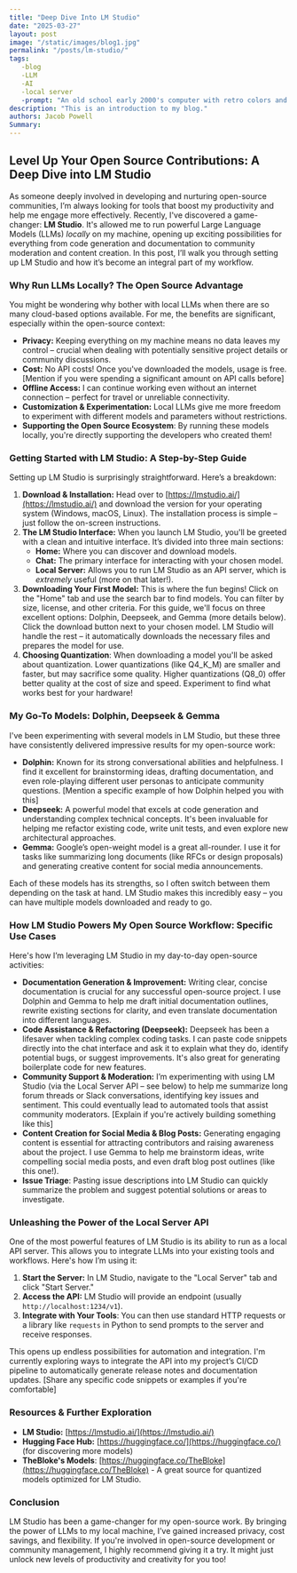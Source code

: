 ```yaml
---
title: "Deep Dive Into LM Studio"
date: "2025-03-27"
layout: post
image: "/static/images/blog1.jpg"
permalink: "/posts/lm-studio/"
tags: 
   -blog 
   -LLM
   -AI
   -local server
   -prompt: "An old school early 2000's computer with retro colors and using AI to control itself"
description: "This is an introduction to my blog."
authors: Jacob Powell
Summary:  
---
```

## Level Up Your Open Source Contributions: A Deep Dive into LM Studio

As someone deeply involved in developing and nurturing open-source communities, I’m always looking for tools that boost my productivity and help me engage more effectively. Recently, I've discovered a game-changer: **LM Studio**.  It's allowed me to run powerful Large Language Models (LLMs) *locally* on my machine, opening up exciting possibilities for everything from code generation and documentation to community moderation and content creation. In this post, I’ll walk you through setting up LM Studio and how it’s become an integral part of my workflow.

### Why Run LLMs Locally? The Open Source Advantage

You might be wondering why bother with local LLMs when there are so many cloud-based options available. For me, the benefits are significant, especially within the open-source context:

*   **Privacy:**  Keeping everything on my machine means no data leaves my control – crucial when dealing with potentially sensitive project details or community discussions.
*   **Cost:** No API costs! Once you've downloaded the models, usage is free. [Mention if you were spending a significant amount on API calls before]
*   **Offline Access:**  I can continue working even without an internet connection – perfect for travel or unreliable connectivity.
*   **Customization & Experimentation:** Local LLMs give me more freedom to experiment with different models and parameters without restrictions.
* **Supporting the Open Source Ecosystem**: By running these models locally, you're directly supporting the developers who created them!



### Getting Started with LM Studio: A Step-by-Step Guide

Setting up LM Studio is surprisingly straightforward. Here’s a breakdown:

1.  **Download & Installation:** Head over to [https://lmstudio.ai/](https://lmstudio.ai/) and download the version for your operating system (Windows, macOS, Linux). The installation process is simple – just follow the on-screen instructions.
2.  **The LM Studio Interface:** When you launch LM Studio, you'll be greeted with a clean and intuitive interface. It’s divided into three main sections:
    *   **Home:** Where you can discover and download models.
    *   **Chat:** The primary interface for interacting with your chosen model.
    *   **Local Server:**  Allows you to run LM Studio as an API server, which is *extremely* useful (more on that later!).
3.  **Downloading Your First Model:** This is where the fun begins! Click on the "Home" tab and use the search bar to find models. You can filter by size, license, and other criteria. For this guide, we'll focus on three excellent options: Dolphin, Deepseek, and Gemma (more details below).  Click the download button next to your chosen model. LM Studio will handle the rest – it automatically downloads the necessary files and prepares the model for use.
4. **Choosing Quantization**: When downloading a model you'll be asked about quantization. Lower quantizations (like Q4_K_M) are smaller and faster, but may sacrifice some quality. Higher quantizations (Q8_0) offer better quality at the cost of size and speed. Experiment to find what works best for your hardware!

### My Go-To Models: Dolphin, Deepseek & Gemma

I've been experimenting with several models in LM Studio, but these three have consistently delivered impressive results for my open-source work:

*   **Dolphin:** Known for its strong conversational abilities and helpfulness. I find it excellent for brainstorming ideas, drafting documentation, and even role-playing different user personas to anticipate community questions. [Mention a specific example of how Dolphin helped you with this]
*   **Deepseek:**  A powerful model that excels at code generation and understanding complex technical concepts. It's been invaluable for helping me refactor existing code, write unit tests, and even explore new architectural approaches.
*   **Gemma:** Google’s open-weight model is a great all-rounder. I use it for tasks like summarizing long documents (like RFCs or design proposals) and generating creative content for social media announcements.

Each of these models has its strengths, so I often switch between them depending on the task at hand.  LM Studio makes this incredibly easy – you can have multiple models downloaded and ready to go.



### How LM Studio Powers My Open Source Workflow: Specific Use Cases

Here's how I’m leveraging LM Studio in my day-to-day open-source activities:

*   **Documentation Generation & Improvement:**  Writing clear, concise documentation is crucial for any successful open-source project. I use Dolphin and Gemma to help me draft initial documentation outlines, rewrite existing sections for clarity, and even translate documentation into different languages.
*   **Code Assistance & Refactoring (Deepseek):** Deepseek has been a lifesaver when tackling complex coding tasks.  I can paste code snippets directly into the chat interface and ask it to explain what they do, identify potential bugs, or suggest improvements. It's also great for generating boilerplate code for new features.
*   **Community Support & Moderation:** I’m experimenting with using LM Studio (via the Local Server API – see below) to help me summarize long forum threads or Slack conversations, identifying key issues and sentiment. This could eventually lead to automated tools that assist community moderators. [Explain if you're actively building something like this]
*   **Content Creation for Social Media & Blog Posts:**  Generating engaging content is essential for attracting contributors and raising awareness about the project. I use Gemma to help me brainstorm ideas, write compelling social media posts, and even draft blog post outlines (like this one!).
* **Issue Triage**: Pasting issue descriptions into LM Studio can quickly summarize the problem and suggest potential solutions or areas to investigate.

### Unleashing the Power of the Local Server API

One of the most powerful features of LM Studio is its ability to run as a local API server. This allows you to integrate LLMs into your existing tools and workflows.  Here's how I’m using it:

1. **Start the Server:** In LM Studio, navigate to the "Local Server" tab and click "Start Server."
2. **Access the API:** LM Studio will provide an endpoint (usually `http://localhost:1234/v1`).
3. **Integrate with Your Tools**: You can then use standard HTTP requests or a library like `requests` in Python to send prompts to the server and receive responses.

This opens up endless possibilities for automation and integration.  I'm currently exploring ways to integrate the API into my project’s CI/CD pipeline to automatically generate release notes and documentation updates. [Share any specific code snippets or examples if you're comfortable]



### Resources & Further Exploration

*   **LM Studio:** [https://lmstudio.ai/](https://lmstudio.ai/)
*   **Hugging Face Hub:** [https://huggingface.co/](https://huggingface.co/) (for discovering more models)
* **TheBloke's Models**: [https://huggingface.co/TheBloke](https://huggingface.co/TheBloke) - A great source for quantized models optimized for LM Studio.




### Conclusion

LM Studio has been a game-changer for my open-source work. By bringing the power of LLMs to my local machine, I’ve gained increased privacy, cost savings, and flexibility.  If you're involved in open-source development or community management, I highly recommend giving it a try. It might just unlock new levels of productivity and creativity for you too!
